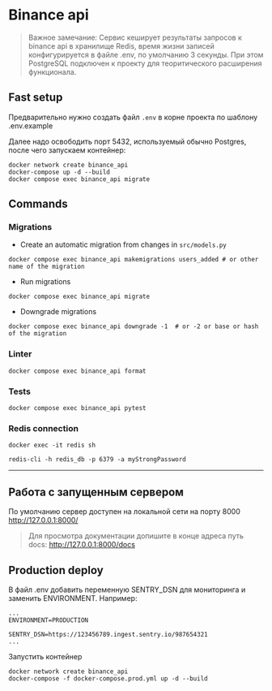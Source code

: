 # Binance api
> Важное замечание: Сервис кеширует результаты запросов к binance api в хранилище Redis, время жизни записей конфигурируется в файле .env, по умолчанию 3 секунды. При этом PostgreSQL подключен к проекту для теоритического расширения функционала.
## Fast setup
Предварительно нужно создать файл ```.env``` в корне проекта по шаблону .env.example

Далее надо освободить порт 5432, используемый обычно Postgres, после чего запускаем контейнер:

```shell
docker network create binance_api
docker-compose up -d --build
docker compose exec binance_api migrate
```

## Commands
### Migrations
- Create an automatic migration from changes in `src/models.py`
```shell
docker compose exec binance_api makemigrations users_added # or other name of the migration
```

- Run migrations
```shell
docker compose exec binance_api migrate
```
- Downgrade migrations
```shell
docker compose exec binance_api downgrade -1  # or -2 or base or hash of the migration
```

### Linter
```shell
docker compose exec binance_api format
```

### Tests
```shell
docker compose exec binance_api pytest
```

### Redis connection
```shell
docker exec -it redis sh
```

```shell
redis-cli -h redis_db -p 6379 -a myStrongPassword
```
------
## Работа с запущенным сервером
По умолчанию сервер доступен на локальной сети на порту 8000
http://127.0.0.1:8000/
> Для просмотра документации допишите в конце адреса путь docs:
> http://127.0.0.1:8000/docs

## Production deploy
В файл .env добавить переменную SENTRY_DSN для мониторинга и заменить ENVIRONMENT. Например: 

```
...
ENVIRONMENT=PRODUCTION

SENTRY_DSN=https://123456789.ingest.sentry.io/987654321
...
```

Запустить контейнер
```shell
docker network create binance_api
docker-compose -f docker-compose.prod.yml up -d --build
```


